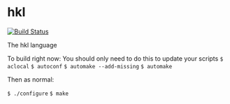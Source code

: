 hkl
===

[![Build Status](https://secure.travis-ci.org/hkl/hkl.png)](http://travis-ci.org/hkl/hkl)


The hkl language

To build right now:
You should only need to do this to update your scripts
`$ aclocal`
`$ autoconf`
`$ automake --add-missing`
`$ automake`

Then as normal:

`$ ./configure`
`$ make`

